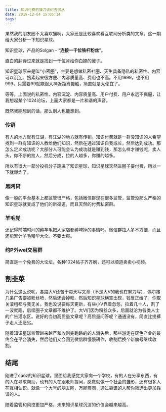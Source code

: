 ```yaml
---
title: 知识付费的镰刀该何去何从
date: 2019-12-04 15:05:14
tags:
---
```


果然我的朋友圈不太喜欢猫啊，大家还是比较喜欢看互联网分析类的文章。这一期给大家分析一下知识星球。

知识星球，产品的Solgan - “**连接一千位铁杆粉丝**”。

直白的翻译过来就是找到一千位肯给你白嫖的傻子。

知识星球原来是叫“小密圈”，主要是想做私密社圈、天生具备隐私的私密性、内容可以沉淀、搜索起来很方便、内容质量高、费用也不高。不用1999，也不用999，只需要99就能跟大神近距离接触，简直就是太便宜了。

等等，上面说的私密性、内容沉淀、内容质量高、用户付费、用户永远不撕逼，让我想起某个1024论坛，上面大家都是一片和谐的声音。

既然我能想到的话，那么别人也能想到。

### 传销

有人的地方就有江湖，有江湖的地方就有传销。知识付费就是一群没知识的人希望找到一群有知识的人教给他们知识，然后在通过知识自我成长，然后达到成功。那怎么定义成功呢？大部分人可能会认为成功就是赚到钱，那怎么样才赚钱呢，卖人头，你不断的拉人，然后分成，拉的人越多，你赚的越多。

所以有很大一部分投机分子跑进了知识星球，知识星球天然进圈子要付费，所以一下就爆炸了。

### 黑网贷

像一般的平台基本上都监管很严格，包括微信群现在很多监管，监管没那么严格的知识星球就变成了他们的新渠道，而且天然的付费私密群。

### 羊毛党

还记得前端时间的薅羊毛把人家店都薅垮掉的事情吗，微信群拉人多不方便，而且还能累计羊毛精华大全。不要太爽。

### 约P外wei交易群

简直是一个免费的大论坛，各种1024帖子齐齐刷，还可以顺道卖卖小视频。

## 割韭菜

为什么这么说呢，各路大V还苦于每天写文章（不是大V的我也在努力写），偶尔接几条广告要被粉丝喷，然后还会掉粉。然后知识星球横空出现，钱反正给了，你取关滚粗都与我无关。我也没说要每天更新，有些小V靠着忽悠，拉着几十人，割了一波就跑，后续圈子文章都不维护了。大V们因为粉丝众多，后面就沦为各类人士的广告灌水区。说好的当初高质量文章呢？高质量问答呢？通通没有，简直比提裤子走人还恶劣。

随着知识星球监管越来越严和收割完跑路的的人消失后，那些游走在灰色产业的最终会在平台消失，然后他们又会回到微信群慢慢耕作，收割后换个新旗号继续收割。

## 结尾

刚进了caoz的知识星球，里面给我感觉大家向一个学校，有的人在分享东西，有的人在寻求帮助，也有的人在跟老师提问，感觉就像一个社会的雏形，还有很多人在互相认识。就像一个大号的朋友圈，万能票圈，通过靠谱的人帮你筛选出更加靠谱的人。

随着监管和风控更加严格，未来知识星球沉淀的价值会越来越高。

